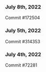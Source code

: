 ### July 8th, 2022

Commit #172504

### July 5th, 2022

Commit #314353


### July 4th, 2022

Commit #72281
